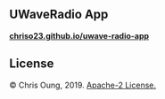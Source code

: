 UWaveRadio App
--------------
**[chriso23.github.io/uwave-radio-app](https://chriso23.github.io/uwave-radio-app)**

License
-------
&copy; Chris Oung, 2019. [Apache-2 License.](https://github.com/chrisoung/uwaveradio/blob/master/LICENSE)
